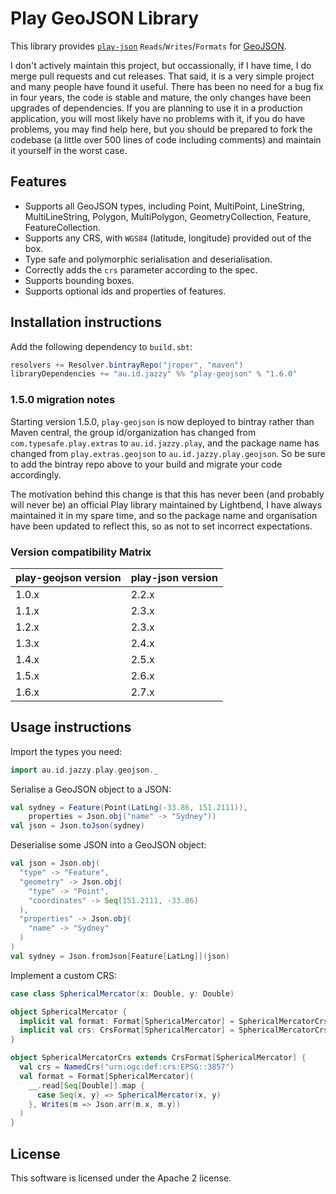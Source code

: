 # Play GeoJSON Library

This library provides [`play-json`](https://github.com/playframework/play-json) `Reads`/`Writes`/`Formats` for [GeoJSON](https://geojson.org/).

I don't actively maintain this project, but occassionally, if I have time, I do merge pull requests and cut releases. That said, it is a very simple project and many people have found it useful. There has been no need for a bug fix in four years, the code is stable and mature, the only changes have been upgrades of dependencies. If you are planning to use it in a production application, you will most likely have no problems with it, if you do have problems, you may find help here, but you should be prepared to fork the codebase (a little over 500 lines of code including comments) and maintain it yourself in the worst case.

## Features

* Supports all GeoJSON types, including Point, MultiPoint, LineString, MultiLineString, Polygon, MultiPolygon, GeometryCollection, Feature, FeatureCollection.
* Supports any CRS, with `WGS84` (latitude, longitude) provided out of the box.
* Type safe and polymorphic serialisation and deserialisation.
* Correctly adds the `crs` parameter according to the spec.
* Supports bounding boxes.
* Supports optional ids and properties of features.

## Installation instructions

Add the following dependency to `build.sbt`:

```scala
resolvers += Resolver.bintrayRepo("jroper", "maven")
libraryDependencies += "au.id.jazzy" %% "play-geojson" % "1.6.0"
```

### 1.5.0 migration notes

Starting version 1.5.0, `play-geojson` is now deployed to bintray rather than Maven central, the group id/organization has changed from `com.typesafe.play.extras` to `au.id.jazzy.play`, and the package name has changed from `play.extras.geojson` to `au.id.jazzy.play.geojson`. So be sure to add the bintray repo above to your build and migrate your code accordingly.

The motivation behind this change is that this has never been (and probably will never be) an official Play library maintained by Lightbend, I have always maintained it in my spare time, and so the package name and organisation have been updated to reflect this, so as not to set incorrect expectations.

### Version compatibility Matrix

| **play-geojson version** | **play-json version** |
|--------------------------|-----------------------|
| 1.0.x                    | 2.2.x                 |
| 1.1.x                    | 2.3.x                 |
| 1.2.x                    | 2.3.x                 |
| 1.3.x                    | 2.4.x                 |
| 1.4.x                    | 2.5.x                 |
| 1.5.x                    | 2.6.x                 |
| 1.6.x                    | 2.7.x                 |

## Usage instructions

Import the types you need:

```scala
import au.id.jazzy.play.geojson._
```

Serialise a GeoJSON object to a JSON:

```scala
val sydney = Feature(Point(LatLng(-33.86, 151.2111)), 
    properties = Json.obj("name" -> "Sydney"))
val json = Json.toJson(sydney)
```

Deserialise some JSON into a GeoJSON object:

```scala
val json = Json.obj(
  "type" -> "Feature",
  "geometry" -> Json.obj(
    "type" -> "Point",
    "coordinates" -> Seq(151.2111, -33.86)
  ),
  "properties" -> Json.obj(
    "name" -> "Sydney"
  )
)
val sydney = Json.fromJson[Feature[LatLng]](json)
```

Implement a custom CRS:

```scala
case class SphericalMercator(x: Double, y: Double)

object SphericalMercator {
  implicit val format: Format[SphericalMercator] = SphericalMercatorCrs.format
  implicit val crs: CrsFormat[SphericalMercator] = SphericalMercatorCrs
}

object SphericalMercatorCrs extends CrsFormat[SphericalMercator] {
  val crs = NamedCrs("urn:ogc:def:crs:EPSG::3857")
  val format = Format[SphericalMercator](
    __.read[Seq[Double]].map {
      case Seq(x, y) => SphericalMercator(x, y)
    }, Writes(m => Json.arr(m.x, m.y))
  )
}
```

## License

This software is licensed under the Apache 2 license.
